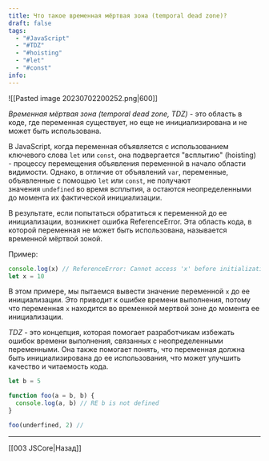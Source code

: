 ```yaml
---
title: Что такое временная мёртвая зона (temporal dead zone)?
draft: false
tags:
  - "#JavaScript"
  - "#TDZ"
  - "#hoisting"
  - "#let"
  - "#const"
info:
---
```

![[Pasted image 20230702200252.png|600]]

_Временная мёртвая зона (temporal dead zone, TDZ)_ - это область в коде, где переменная существует, но еще не инициализирована и не может быть использована.

В JavaScript, когда переменная объявляется с использованием ключевого слова `let` или `const`, она подвергается "всплытию" (hoisting) - процессу перемещения объявления переменной в начало области видимости. Однако, в отличие от объявлений `var`, переменные, объявленные с помощью `let` или `const`, не получают значения `undefined` во время всплытия, а остаются неопределенными до момента их фактической инициализации.

В результате, если попытаться обратиться к переменной до ее инициализации, возникнет ошибка ReferenceError. Эта область кода, в которой переменная не может быть использована, называется временной мёртвой зоной.

Пример:

```javascript
console.log(x) // ReferenceError: Cannot access 'x' before initialization
let x = 10
```

В этом примере, мы пытаемся вывести значение переменной `x` до ее инициализации. Это приводит к ошибке времени выполнения, потому что переменная `x` находится во временной мертвой зоне до момента ее инициализации.

_TDZ_ - это концепция, которая помогает разработчикам избежать ошибок времени выполнения, связанных с неопределенными переменными. Она также помогает понять, что переменная должна быть инициализирована до ее использования, что может улучшить качество и читаемость кода.

```javascript
let b = 5

function foo(a = b, b) {
  console.log(a, b) // RE b is not defined
}

foo(underfined, 2) //
```

---

[[003 JSCore|Назад]]